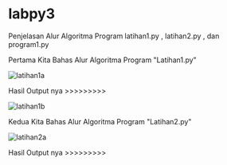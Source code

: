 # labpy3
Penjelasan Alur Algoritma Program latihan1.py , latihan2.py , dan program1.py

Pertama Kita Bahas Alur Algoritma Program "Latihan1.py"

![latihan1a](https://user-images.githubusercontent.com/46511665/52990903-df447b00-343c-11e9-9fff-eca6d815952a.png)


Hasil Output nya >>>>>>>>>

![latihan1b](https://user-images.githubusercontent.com/46511665/52991098-c8eaef00-343d-11e9-9f21-343c87f9f5ce.png)




Kedua Kita Bahas Alur Algoritma Program "Latihan2.py"


![latihan2a](https://user-images.githubusercontent.com/46511665/52991387-161b9080-343f-11e9-8619-7af8b6441a5b.png)


Hasil Output nya >>>>>>>>>





